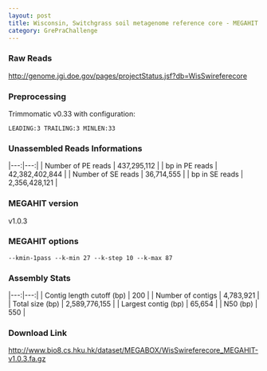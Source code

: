 ```yaml
---
layout: post
title: Wisconsin, Switchgrass soil metagenome reference core - MEGAHIT v1.0.3
category: GrePraChallenge
---
```


### Raw Reads

http://genome.jgi.doe.gov/pages/projectStatus.jsf?db=WisSwireferecore

### Preprocessing

Trimmomatic v0.33 with configuration:

`LEADING:3 TRAILING:3 MINLEN:33`

### Unassembled Reads Informations

|---:|---:|
| Number of PE reads | 437,295,112 |
| bp in PE reads | 42,382,402,844 |
| Number of SE reads | 36,714,555 |
| bp in SE reads | 2,356,428,121 |

### MEGAHIT version

v1.0.3

### MEGAHIT options

`--kmin-1pass --k-min 27 --k-step 10 --k-max 87`

### Assembly Stats

|---:|---:|
| Contig length cutoff (bp) | 200 |
| Number of contigs | 4,783,921 |
| Total size (bp) | 2,589,776,155 |
| Largest contig (bp) | 65,654 |
| N50 (bp) | 550 |

### Download Link

http://www.bio8.cs.hku.hk/dataset/MEGABOX/WisSwireferecore_MEGAHIT-v1.0.3.fa.gz